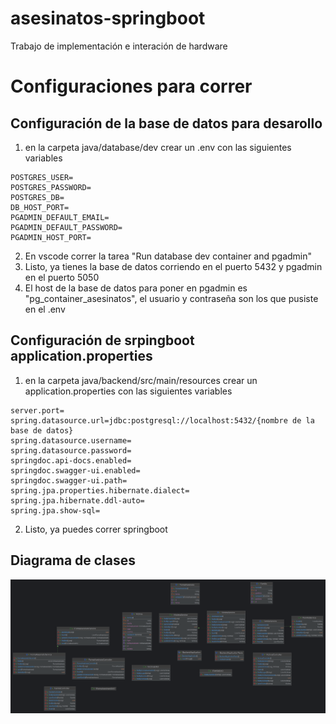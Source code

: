 # asesinatos-springboot
Trabajo de implementación e interación de hardware

# Configuraciones para correr
## Configuración de la base de datos para desarollo
1. en la carpeta java/database/dev crear un .env con las siguientes variables
```
POSTGRES_USER=
POSTGRES_PASSWORD=
POSTGRES_DB=
DB_HOST_PORT=
PGADMIN_DEFAULT_EMAIL=
PGADMIN_DEFAULT_PASSWORD=
PGADMIN_HOST_PORT=
```
2. En vscode correr la tarea "Run database dev container and pgadmin"
3. Listo, ya tienes la base de datos corriendo en el puerto 5432 y pgadmin en el puerto 5050
4. El host de la base de datos para poner en pgadmin es "pg_container_asesinatos", el usuario y contraseña son los que pusiste en el .env

## Configuración de srpingboot application.properties
1. en la carpeta java/backend/src/main/resources crear un application.properties con las siguientes variables
```
server.port=
spring.datasource.url=jdbc:postgresql://localhost:5432/{nombre de la base de datos}
spring.datasource.username=
spring.datasource.password=
springdoc.api-docs.enabled=
springdoc.swagger-ui.enabled=
springdoc.swagger-ui.path=
spring.jpa.properties.hibernate.dialect=
spring.jpa.hibernate.ddl-auto=
spring.jpa.show-sql=
```
2. Listo, ya puedes correr springboot

## Diagrama de clases
![Diagrama de clases](https://github.com/Juanipis/asesinatos-springboot/blob/main/backend_diagram_class.png?raw=true)
